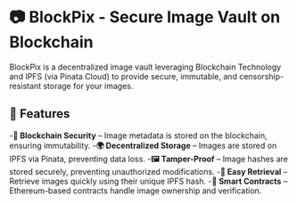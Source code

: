 # 📷 BlockPix - Secure Image Vault on Blockchain

BlockPix is a decentralized image vault leveraging Blockchain Technology and IPFS (via Pinata Cloud) to provide secure, immutable, and censorship-resistant storage for your images.

## 🚀 Features
-**🔐 Blockchain Security** – Image metadata is stored on the blockchain, ensuring immutability.
-**🌍 Decentralized Storage** – Images are stored on IPFS via Pinata, preventing data loss.
-**🖼️ Tamper-Proof** – Image hashes are stored securely, preventing unauthorized modifications.
-**🔎 Easy Retrieval** – Retrieve images quickly using their unique IPFS hash.
-**📜 Smart Contracts** – Ethereum-based contracts handle image ownership and verification.
